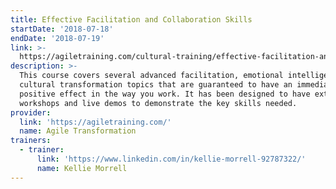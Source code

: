 ```yaml
---
title: Effective Facilitation and Collaboration Skills
startDate: '2018-07-18'
endDate: '2018-07-19'
link: >-
  https://agiletraining.com/cultural-training/effective-facilitation-and-collaboration/
description: >-
  This course covers several advanced facilitation, emotional intelligence and
  cultural transformation topics that are guaranteed to have an immediate
  positive effect in the way you work. It has been designed to have extensive
  workshops and live demos to demonstrate the key skills needed.
provider:
  link: 'https://agiletraining.com/'
  name: Agile Transformation
trainers:
  - trainer:
      link: 'https://www.linkedin.com/in/kellie-morrell-92787322/'
      name: Kellie Morrell
---
```


